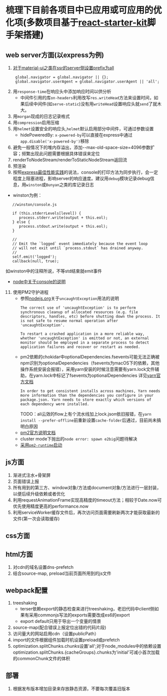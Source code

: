 # 梳理下目前各项目中已应用或可应用的优化项(多数项目基于[react-starter-kit](https://github.com/kriasoft/react-starter-kit)脚手架搭建)

## web server方面(以express为例)
1. [对于material-ui之类在ssr的server侧设置prefix为all](https://github.com/mui-org/material-ui/issues/2356)
   ```
    global.navigator = global.navigator || {};
    global.navigator.userAgent = global.navigator.userAgent || 'all';
   ```
2. 用`response-time`在响应头中添加响应时间以供分析
   - 中间件引用的库`on-headers`利用改写`res.writeHead`方法来设置时间，如果后续中间件(如`serve-static`)没有用`writeHead`设置响应头就`send`了就木大。
3. 用`morgan`现成的日志记录格式
4. 用`compression`启用压缩
5. 用`helmet`设置安全的响应头,`helmet`默认启用部分中间件，可通过参数设置
   - hidePoweredBy: `x-powered-by`可以直接在express中通过`app.disable('x-powered-by')`移除
7. 避免一般情况下的堆内存溢出，添加--max-old-space-size=4096参数扩容；频繁出现此问题需要根据具体错误来定位
8. renderToNodeStream/renderToStaticNodeStream返回流
9. 预渲染
10. 按照[express最佳性能实践](https://www.expressjs.com.cn/advanced/best-practice-performance.html)的说法，console的打印方法为同步执行，会一定程度上阻塞进程，影响server的响应速度。建议用`debug`模块记录debug信息，用`winston`或`Bunyan`之类的库记录日志
   - winston为例：
   ```
      //winston/console.js

      if (this.stderrLevels[level]) {
         process.stderr.write(output + this.eol);
      } else {
         process.stdout.write(output + this.eol);
      }

      //
      // Emit the `logged` event immediately because the event loop
      // will not exit until `process.stdout` has drained anyway.
      //
      self.emit('logged');
      callback(null, true);
   ```
   如winston中的注释所说，不等std结束就emit事件
   - [node中关于console的说明](https://nodejs.org/dist/latest-v14.x/docs/api/process.html#process_a_note_on_process_i_o)
11. 使用PM2守护进程
    - 参照[nodejs.org](https://nodejs.org/dist/latest-v14.x/docs/api/process.html#process_event_uncaughtexception)关于`uncaughtException`用法的说明
      ```
      The correct use of 'uncaughtException' is to perform synchronous cleanup of allocated resources (e.g. file descriptors, handles, etc) before shutting down the process. It is not safe to resume normal operation after 'uncaughtException'.

      To restart a crashed application in a more reliable way, whether 'uncaughtException' is emitted or not, an external monitor should be employed in a separate process to detect application failures and recover or restart as needed.
      ```
    - pm2依赖的chokidar中optionalDependencies.fsevents可能无法正确被npm识别为optionalDependencies（fsevents为macOS下的依赖，其他操作系统安装会报错），采用yarn安装的时候注意需要有yarn.lock文件辅助，在yarn.lock中标记了fsevents为optionalDependencies
      详见[yarn官方文档](https://classic.yarnpkg.com/en/docs/yarn-lock)
      ```
      In order to get consistent installs across machines, Yarn needs more information than the dependencies you configure in your package.json. Yarn needs to store exactly which versions of each dependency were installed.
      ```
      TODO：ali云效的flow上有个流水线加上lock.json依旧报错，在`yarn install --prefer-offline`前重新设置`cache-folder`后通过，目前尚未搞明白原因
    - [pm2官方说明文档](https://pm2.keymetrics.io/docs/usage/pm2-doc-single-page/)
    - cluster mode下抛出的`node error: spawn e2big`问题待解决
    - [采用`pm2-runtime`启动](https://pm2.keymetrics.io/docs/usage/pm2-doc-single-page/#docker-integration)
## js方面
1. 渐进式注水+骨架屏
2. 页面错误上报
3. 所有用到的第三方、window对象/方法或document对象/方法进行一层封装，以便后续升级依赖或者优化
4. 利用requestAnimationFrame实现高精度的timeout方法；相较于Date.now可优先使用精度更高的performance.now
5. 利用serviceWorker缓存文件后，再次访问页面需要刷新两次才能获取最新的文件(第一次会读取缓存)

## css方面

## html方面
1. 对cdn的域名设置dns-prefetch
2. 结合source-map, preload当前页面所用到的js文件

## webpack配置
1. treeshaking
   - terser依赖export的静态检查来进行treeshaking，老旧代码中client侧如果有采用commonjs写法的exports需要改成es6的export
   - export default只用于导出一个变量的情景
2. source-map(配合错误上报定位出错的代码片段)
3. 访问量大的网站启用cdn（设置publicPath）
4. import的文件根据组件加载时机设置preload或prefetch
5. optimization.splitChunks.chunks设置'all';对于node_modules中的依赖设置optimization.splitChunks.{cacheGroups}.chunks为'initial'可减小首次加载的commonChunk文件的体积

## 部署
1. 根据发布版本增加目录来存放静态资源，不要每次覆盖旧版本